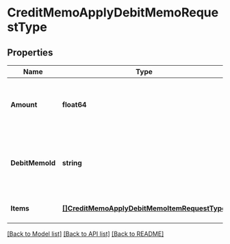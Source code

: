 # CreditMemoApplyDebitMemoRequestType

## Properties
Name | Type | Description | Notes
------------ | ------------- | ------------- | -------------
**Amount** | **float64** | The credit memo amount to be applied to the debit memo.  | [default to null]
**DebitMemoId** | **string** | The unique ID of the debit memo that the credit memo is applied to.  | [default to null]
**Items** | [**[]CreditMemoApplyDebitMemoItemRequestType**](CreditMemoApplyDebitMemoItemRequestType.md) | Container for items.  | [optional] [default to null]

[[Back to Model list]](../README.md#documentation-for-models) [[Back to API list]](../README.md#documentation-for-api-endpoints) [[Back to README]](../README.md)


